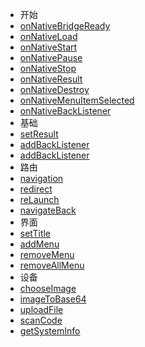 * 开始
 * [onNativeBridgeReady](begin/ready)
 * [onNativeLoad](begin/load)
 * [onNativeStart](begin/start)
 * [onNativePause](routes/begin?id=onNativePause)
 * [onNativeStop](routes/begin?id=onNativeStop)
 * [onNativeResult](routes/begin?id=onNativeResult)
 * [onNativeDestroy](routes/begin?id=onNativeDestroy)
 * [onNativeMenuItemSelected](routes/begin?id=onNativeMenuItemSelected)
 * [onNativeBackListener](routes/begin?id=onNativeBackListener)
* 基础
 * [setResult](routes/navigation)
 * [addBackListener](routes/navigation)
 * [addBackListener](routes/navigation)
* 路由
 * [navigation](routes/navigation)
 * [redirect](routes/redirect)
 * [reLaunch](routes/reLaunch)
 * [navigateBack](routes/navigateBack)
* 界面
 * [setTitle](routes/navigation)
 * [addMenu](routes/redirect)
 * [removeMenu](routes/reLaunch)
 * [removeAllMenu](routes/navigateBack)
* 设备
 * [chooseImage](routes/navigation)
 * [imageToBase64](routes/redirect)
 * [uploadFile](routes/reLaunch)
 * [scanCode](routes/navigateBack)
 * [getSystemInfo](routes/navigateBack)


